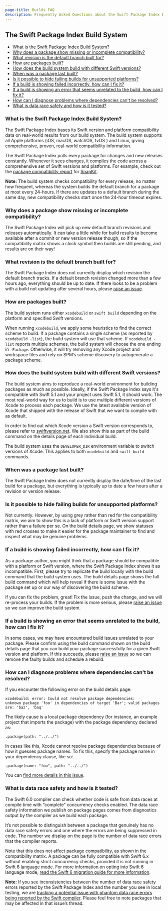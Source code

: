 ```yaml
---
page-title: Builds FAQ
description: Frequently Asked Questions about the Swift Package Index Build System
---
```


## The Swift Package Index Build System

- [What is the Swift Package Index Build System?](#build-system)
- [Why does a package show missing or incomplete compatibility?](#no-builds)
- [What revision is the default branch built for?](#what-revision)
- [How are packages built?](#built-how)
- [How does the build system build with different Swift versions?](#swift-versions)
- [When was a package last built?](#last-built)
- [Is it possible to hide failing builds for unsupported platforms?](#hide-failing-builds)
- [If a build is showing failed incorrectly, how can I fix it?](#fix-false-negative)
- [If a build is showing an error that seems unrelated to the build, how can I fix it?](#unrelated-error)
- [How can I diagnose problems where dependencies can't be resolved?](#dependency-resolving-error)
- [What is data race safety and how is it tested?](#data-race-safety)

<h3 id="build-system">What is the Swift Package Index Build System?</h3>

The Swift Package Index bases its Swift version and platform compatibility data on real-world results from our build system. The build system supports all Apple platforms (iOS, macOS, watchOS, tvOS ) and Linux, giving comprehensive, proven, real-world compatibility information.

The Swift Package Index polls every package for changes and new releases constantly. Whenever it sees changes, it compiles the code across a comprehensive set of Swift versions and platforms. For example, check out the [package compatibility report](https://swiftpackageindex.com/SnapKit/SnapKit/builds) for [SnapKit](https://swiftpackageindex.com/SnapKit/SnapKit).

**Note:** The build system checks compatibility for every release, no matter how frequent, whereas the system builds the default branch for a package at most every 24-hours. If there are updates to a default branch during the same day, new compatibility checks start once the 24-hour timeout expires.

<h3 id="no-builds">Why does a package show missing or incomplete compatibility?</h3>

The Swift Package Index will pick up new default branch revisions and releases automatically. It can take a little while for build results to become available after a commit or new version release though, so if the compatibility matrix shows a clock symbol then builds are still pending, and results are on their way!

<h3 id="what-revision">What revision is the default branch built for?</h3>

The Swift Package Index does not currently display which revision the default branch tracks. If a default branch revision changed more than a few hours ago, everything should be up to date. If there looks to be a problem with a build not updating after several hours, please [raise an issue](https://github.com/SwiftPackageIndex/SwiftPackageIndex-Server/issues/new/choose).

<h3 id="built-how">How are packages built?</h3>

The build system runs either `xcodebuild` or `swift build` depending on the platform and specified Swift versions.

When running `xcodebuild`, we apply some heuristics to find the correct scheme to build. If a package contains a single scheme (as reported by `xcodebuild -list`), the build system will use that scheme. If `xcodebuild -list` reports multiple schemes, the build system will choose the one ending in `-Package`. Otherwise, it will try removing any Xcode project and workspace files and rely on SPM’s scheme discovery to autogenerate a package scheme.

<h3 id="swift-versions">How does the build system build with different Swift versions?</h3>

The build system aims to reproduce a real-world environment for building packages as much as possible. Ideally, if the Swift Package Index says it's compatible with Swift 5.1 and your project uses Swift 5.1, it should work. The most real-world way for us to build is to use multiple different versions of Xcode to process each package. We use the latest available version of Xcode that shipped with the release of Swift that we want to compile with as default.

In order to find out which Xcode version a Swift version corresponds to, please refer to [swiftversion.net](https://swiftversion.net). We also show this as part of the build command on the details page of each individual build.

The build system uses the `DEVELOPER_DIR` environment variable to switch versions of Xcode. This applies to both `xcodebuild` and `swift build` commands.

<h3 id="last-built">When was a package last built?</h3>

The Swift Package Index does not currently display the date/time of the last build for a package, but everything is typically up to date a few hours after a revision or version release.

<h3 id="hide-failing-builds">Is it possible to hide failing builds for unsupported platforms?</h3>

Not currently. However, by using grey rather than red for the compatibility matrix, we aim to show this is a lack of platform or Swift version support rather than a failure per se. On the build details page, we show statuses with red crosses to make it easier for the package maintainer to find and inspect what may be genuine problems.

<h3 id="fix-false-negative">If a build is showing failed incorrectly, how can I fix it?</h3>

As a package author, you might think that a package should be compatible with a platform or Swift version, where the Swift Package Index shows it as incompatible. First, please try to replicate the build locally with the build command that the build system uses. The build details page shows the full build command which will help reveal if there is some issue with the package set up or our way of discovering the build scheme.

If you can fix the problem, great! Fix the issue, push the change, and we will re-process your builds. If the problem is more serious, please [raise an issue](https://github.com/SwiftPackageIndex/SwiftPackageIndex-Server/issues/new/choose) so we can improve the build system.

<h3 id="unrelated-error">If a build is showing an error that seems unrelated to the build, how can I fix it?</h3>

In some cases, we may have encountered build issues unrelated to your package. Please confirm using the build command shown on the build details page that you can build your package successfully for a given Swift version and platform. If this succeeds, please [raise an issue](https://github.com/SwiftPackageIndex/SwiftPackageIndex-Server/issues/new/choose) so we can remove the faulty builds and schedule a rebuild.

<h3 id="dependency-resolving-error">How can I diagnose problems where dependencies can't be resolved?</h3>

If you encounter the following error on the build details page:

```
xcodebuild: error: Could not resolve package dependencies:
unknown package 'foo' in dependencies of target 'Bar'; valid packages are: 'baz', 'baq'
```

The likely cause is a local package dependency (for instance, an example project that imports the package) with the package dependency declared as:

```
.package(path: "../../")
```

In cases like this, Xcode cannot resolve package dependencies because of how it guesses package names. To fix this, specify the package name in your dependency clause, like so:

```
.package(name: "foo", path: "../../")
```

You can [find more details in this issue](https://github.com/SwiftPackageIndex/SwiftPackageIndex-Server/issues/1532).

<h3 id="data-race-safety">What is data race safety and how is it tested?</h3>

The Swift 6.0 compiler can check whether code is safe from data races at compile time with “complete” concurrency checks enabled. The data race safety information we publish on package pages comes from diagnostics output by the compiler as we build each package.

It’s not possible to distinguish between a package that genuinely has no data race safety errors and one where the errors are being suppressed in code. The number we display on the page is the number of data race errors that the compiler reports.

Note that this does not affect package compatibility, as shown in the compatibility matrix. A package can be fully compatible with Swift 6.x without enabling strict concurrency checks, provided it is not running in Swift 6 language mode. For more information on opting into Swift 6 language mode, [read the Swift 6 migration guide for more information](https://www.swift.org/migration/documentation/swift-6-concurrency-migration-guide/completechecking).

**Note:** If you see inconsistencies between the number of data race safety errors reported by the Swift Package Index and the number you see in local testing, we are [tracking a potential issue with phantom data race errors being reported by the Swift compiler](https://github.com/SwiftPackageIndex/SwiftPackageIndex-Server/issues/3233#issuecomment-2560966121). Please feel free to note packages that may be affected in that issue’s thread.
